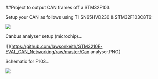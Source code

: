 ##Project to output CAN frames off a STM32F103. 

Setup your CAN as follows using TI SN65HVD230 & STM32F103C8T6:

![](https://github.com/lawsonkeith/STM3210E-EVAL_CAN_Networking/raw/master/DSC_0383.JPG)

Canbus analyser setup (microchip)...

![](https://github.com/lawsonkeith/STM3210E-EVAL_CAN_Networking/raw/master/Can analyser.PNG)

Schematic for F103...

![](https://github.com/lawsonkeith/STM3210E-EVAL_CAN_Networking/raw/master/57.JPG)
